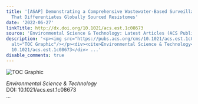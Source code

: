 ```yaml
---
title: '[ASAP] Demonstrating a Comprehensive Wastewater-Based Surveillance Approach
  That Differentiates Globally Sourced Resistomes'
date: '2022-06-27'
linkTitle: http://dx.doi.org/10.1021/acs.est.1c08673
source: 'Environmental Science & Technology: Latest Articles (ACS Publications)'
description: '<p><img src="https://pubs.acs.org/cms/10.1021/acs.est.1c08673/asset/images/medium/es1c08673_0004.gif"
  alt="TOC Graphic"/></p><div><cite>Environmental Science & Technology</cite></div><div>DOI:
  10.1021/acs.est.1c08673</div> ...'
disable_comments: true
---
```

<p><img src="https://pubs.acs.org/cms/10.1021/acs.est.1c08673/asset/images/medium/es1c08673_0004.gif" alt="TOC Graphic"/></p><div><cite>Environmental Science & Technology</cite></div><div>DOI: 10.1021/acs.est.1c08673</div> ...
